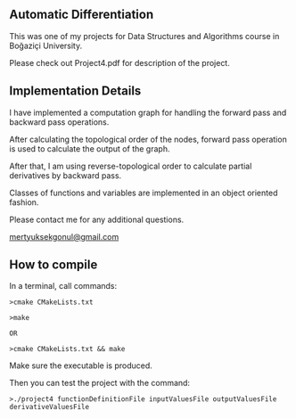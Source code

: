 ## Automatic Differentiation

This was one of my projects for Data Structures and Algorithms course in Boğaziçi University.

Please check out Project4.pdf for description of the project.

## Implementation Details 

I have implemented a computation graph for handling the forward pass and backward pass operations.

After calculating the topological order of the nodes, forward pass operation is used to calculate the output of the graph.

After that, I am using reverse-topological order to calculate partial derivatives by backward pass.

Classes of functions and variables are implemented in an object oriented fashion.

Please contact me for any additional questions.

mertyuksekgonul@gmail.com

## How to compile

In a terminal, call commands:
```
>cmake CMakeLists.txt

>make

OR

>cmake CMakeLists.txt && make

```
Make sure the executable is produced.

Then you can test the project with the command:
```
>./project4 functionDefinitionFile inputValuesFile outputValuesFile derivativeValuesFile
```
